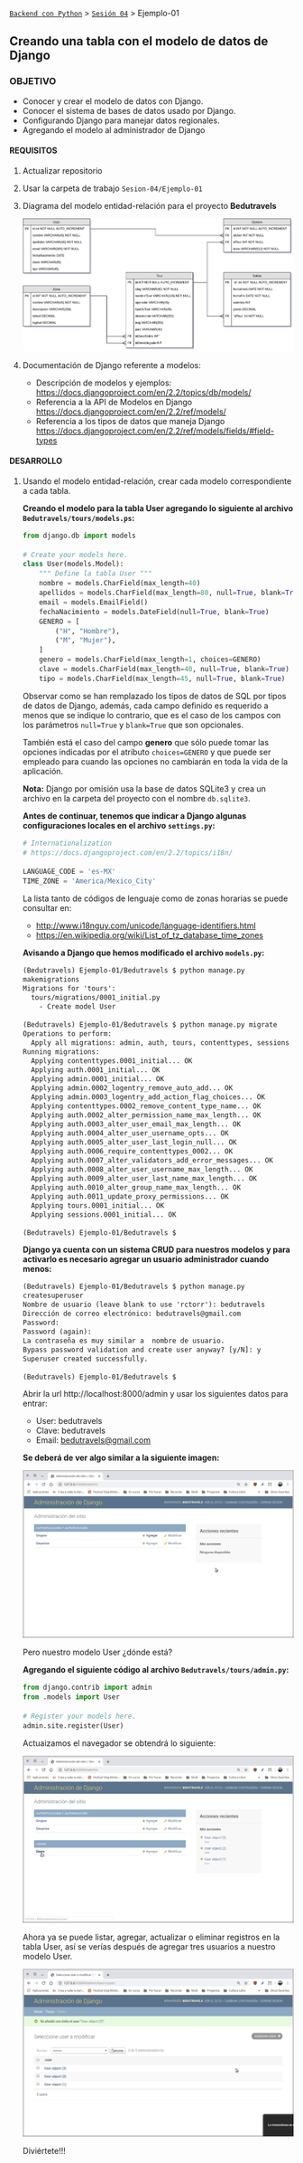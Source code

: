 [`Backend con Python`](../../Readme.md) > [`Sesión 04`](../Readme.md) > Ejemplo-01
## Creando una tabla con el modelo de datos de Django

### OBJETIVO
- Conocer y crear el modelo de datos con Django.
- Conocer el sistema de bases de datos usado por Django.
- Configurando Django para manejar datos regionales.
- Agregando el modelo al administrador de Django

#### REQUISITOS
1. Actualizar repositorio
1. Usar la carpeta de trabajo `Sesion-04/Ejemplo-01`
1. Diagrama del modelo entidad-relación para el proyecto __Bedutravels__

   ![Modelo entidad-relación para Bedutravels](assets/bedutravels-modelo-er.png)

1. Documentación de Django referente a modelos:
   - Descripción de modelos y ejemplos: https://docs.djangoproject.com/en/2.2/topics/db/models/
   - Referencia a la API de Modelos en Django https://docs.djangoproject.com/en/2.2/ref/models/
   - Referencia a los tipos de datos que maneja Django https://docs.djangoproject.com/en/2.2/ref/models/fields/#field-types

#### DESARROLLO
1. Usando el modelo entidad-relación, crear cada modelo correspondiente a cada tabla.

   __Creando el modelo para la tabla User agregando lo siguiente al archivo `Bedutravels/tours/models.ps`:__

   ```python
   from django.db import models

   # Create your models here.
   class User(models.Model):
       """ Define la tabla User """
       nombre = models.CharField(max_length=40)
       apellidos = models.CharField(max_length=80, null=True, blank=True)
       email = models.EmailField()
       fechaNacimiento = models.DateField(null=True, blank=True)
       GENERO = [
           ("H", "Hombre"),
           ("M", "Mujer"),
       ]
       genero = models.CharField(max_length=1, choices=GENERO)
       clave = models.CharField(max_length=40, null=True, blank=True)
       tipo = models.CharField(max_length=45, null=True, blank=True)
   ```
   Observar como se han remplazado los tipos de datos de SQL por tipos de datos de Django, además, cada campo definido es requerido a menos que se indique lo contrario, que es el caso de los campos con los parámetros `null=True` y `blank=True` que son opcionales.

   También está el caso del campo __genero__ que sólo puede tomar las opciones indicadas por el atributo `choices=GENERO` y que puede ser empleado para cuando las opciones no cambiarán en toda la vida de la aplicación.

   __Nota:__ Django por omisión usa la base de datos SQLite3 y crea un archivo en la carpeta del proyecto con el nombre `db.sqlite3`.

   __Antes de continuar, tenemos que indicar a Django algunas configuraciones locales en el archivo `settings.py`:__

   ```python
   # Internationalization
   # https://docs.djangoproject.com/en/2.2/topics/i18n/

   LANGUAGE_CODE = 'es-MX'
   TIME_ZONE = 'America/Mexico_City'
   ```

   La lista tanto de códigos de lenguaje como de zonas horarias se puede consultar en:
   - http://www.i18nguy.com/unicode/language-identifiers.html
   - https://en.wikipedia.org/wiki/List_of_tz_database_time_zones

   __Avisando a Django que hemos modificado el archivo `models.py`:__

   ```console
   (Bedutravels) Ejemplo-01/Bedutravels $ python manage.py makemigrations
   Migrations for 'tours':
     tours/migrations/0001_initial.py
       - Create model User

   (Bedutravels) Ejemplo-01/Bedutravels $ python manage.py migrate
   Operations to perform:
     Apply all migrations: admin, auth, tours, contenttypes, sessions
   Running migrations:
     Applying contenttypes.0001_initial... OK
     Applying auth.0001_initial... OK
     Applying admin.0001_initial... OK
     Applying admin.0002_logentry_remove_auto_add... OK
     Applying admin.0003_logentry_add_action_flag_choices... OK
     Applying contenttypes.0002_remove_content_type_name... OK
     Applying auth.0002_alter_permission_name_max_length... OK
     Applying auth.0003_alter_user_email_max_length... OK
     Applying auth.0004_alter_user_username_opts... OK
     Applying auth.0005_alter_user_last_login_null... OK
     Applying auth.0006_require_contenttypes_0002... OK
     Applying auth.0007_alter_validators_add_error_messages... OK
     Applying auth.0008_alter_user_username_max_length... OK
     Applying auth.0009_alter_user_last_name_max_length... OK
     Applying auth.0010_alter_group_name_max_length... OK
     Applying auth.0011_update_proxy_permissions... OK
     Applying tours.0001_initial... OK
     Applying sessions.0001_initial... OK

   (Bedutravels) Ejemplo-01/Bedutravels $
   ```

   __Django ya cuenta con un sistema CRUD para nuestros modelos y para activarlo es necesario agregar un usuario administrador cuando menos:__

   ```console
   (Bedutravels) Ejemplo-01/Bedutravels $ python manage.py createsuperuser
   Nombre de usuario (leave blank to use 'rctorr'): bedutravels
   Dirección de correo electrónico: bedutravels@gmail.com
   Password:
   Password (again):
   La contraseña es muy similar a  nombre de usuario.
   Bypass password validation and create user anyway? [y/N]: y
   Superuser created successfully.

   (Bedutravels) Ejemplo-01/Bedutravels $
   ```

   Abrir la url http://localhost:8000/admin y usar los siguientes datos para entrar:
   - User: bedutravels
   - Clave: bedutravels
   - Email: bedutravels@gmail.com

   __Se deberá de ver algo similar a la siguiente imagen:__

   ![Django Admin](assets/admin-01.png)

   Pero nuestro modelo User ¿dónde está?

   __Agregando el siguiente código al archivo `Bedutravels/tours/admin.py`:__

   ```python
   from django.contrib import admin
   from .models import User

   # Register your models here.
   admin.site.register(User)
   ```
   Actuaizamos el navegador se obtendrá lo siguiente:

   ![Django admin con modelo User](assets/admin-02.png)

   Ahora ya se puede listar, agregar, actualizar o eliminar registros en la tabla User, así se verías después de agregar tres usuarios a nuestro modelo User.

   ![Django admin con modelo User](assets/admin-03.png)

   Diviértete!!!

